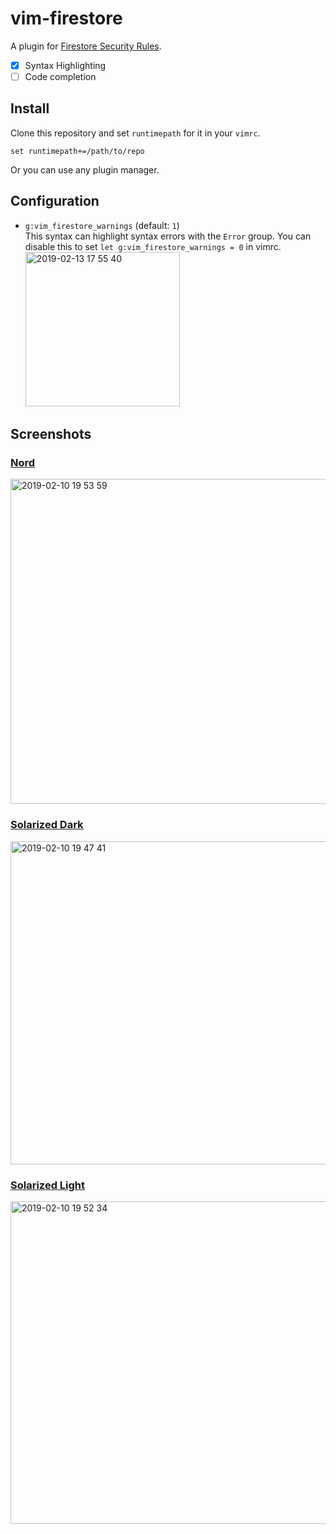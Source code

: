 # vim-firestore

A plugin for [Firestore Security Rules][].

[Firestore Security Rules]: https://firebase.google.com/docs/firestore/security/overview

* [x] Syntax Highlighting
* [ ] Code completion

## Install

Clone this repository and set `runtimepath` for it in your `vimrc`.

```vim
set runtimepath+=/path/to/repo
```

Or you can use any plugin manager.

## Configuration

* `g:vim_firestore_warnings` (default: `1`)  
  This syntax can highlight syntax errors with the `Error` group.  You can disable this to set `let g:vim_firestore_warnings = 0` in vimrc.  
  <img width="247" alt="2019-02-13 17 55 40" src="https://user-images.githubusercontent.com/1239245/52699234-a3cb2c00-2fb8-11e9-9c42-6ea04bcaf5e6.png">

## Screenshots

### [Nord](https://github.com/arcticicestudio/nord-vim)

<img width="520" alt="2019-02-10 19 53 59" src="https://user-images.githubusercontent.com/1239245/52532801-a71ea780-2d6d-11e9-864b-601a45e9feed.png">

### [Solarized Dark](https://github.com/lifepillar/vim-solarized8)

<img width="517" alt="2019-02-10 19 47 41" src="https://user-images.githubusercontent.com/1239245/52532752-edbfd200-2d6c-11e9-9dcf-ecec1e5f53aa.png">

### [Solarized Light](https://github.com/lifepillar/vim-solarized8)

<img width="516" alt="2019-02-10 19 52 34" src="https://user-images.githubusercontent.com/1239245/52532786-73dc1880-2d6d-11e9-8351-1cf66f4745ad.png">
